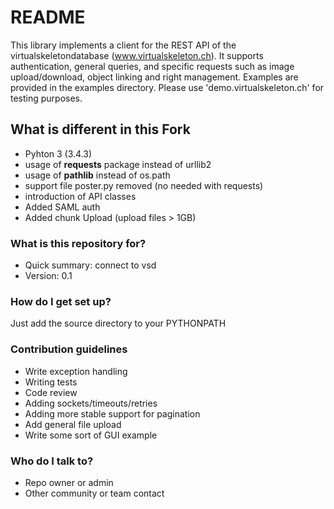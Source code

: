 # README #

This library implements a client for the REST API of the virtualskeletondatabase (www.virtualskeleton.ch). It supports authentication, general queries, and specific requests such as image upload/download, object linking and right management. Examples are provided in the examples directory. Please use 'demo.virtualskeleton.ch' for testing purposes.

## What is different in this Fork
- Pyhton 3 (3.4.3)
- usage of **requests** package instead of urllib2
- usage of **pathlib** instead of os.path
- support file poster.py removed (no needed with requests)
- introduction of API classes
- Added SAML auth 
- Added chunk Upload (upload files > 1GB)
 

### What is this repository for? ###

* Quick summary: connect to vsd
* Version: 0.1

### How do I get set up? ###

Just add the source directory to your PYTHONPATH

### Contribution guidelines ###

* Write exception handling
* Writing tests
* Code review
* Adding sockets/timeouts/retries
* Adding more stable support for pagination
* Add general file upload
* Write some sort of GUI example

### Who do I talk to? ###

* Repo owner or admin
* Other community or team contact